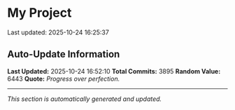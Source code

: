 # My Project


Last updated: 2025-10-24 16:25:37






























































































































































































































































































































































































































































































































































































































































































































































































































































































































































































































































































































































































































































































































































































































































































































































































































































































































































































































































































































































































































































































































































































































































































































































































































































































































































































































































































































































































































































































































































































































































































































































































































































































































































































































































































































































































































































































































































































































































































































































































































































































































































































































































































































































































































































## Auto-Update Information

**Last Updated:** 2025-10-24 16:52:10
**Total Commits:** 3895
**Random Value:** 6443
**Quote:** _Progress over perfection._

---
_This section is automatically generated and updated._